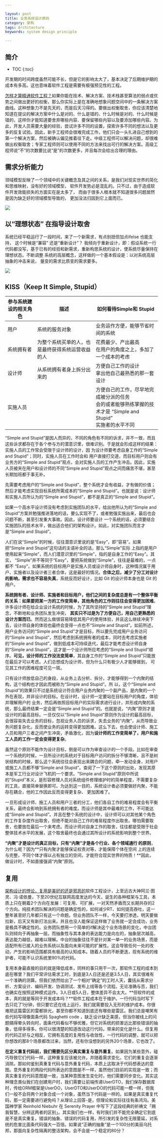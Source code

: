 ```yaml
---

layout: post
title: 业务系统设计原则
category: 架构
tags: Architecture
keywords: system design principle 

---
```


## 简介

* TOC
{:toc}

开发期的时间跨度虽然可能不长，但是它的影响太大了，基本决定了后期维护期的成本有多高。这也意味着软件工程是需要有极强预见性的工程。

[怎样才算精通软件工程？](https://mp.weixin.qq.com/s/T0l9e8zhBWvMol5QIybeVg)如果你能在技术、解决方案、技术栈甚至算法的弱点或优势之间做出更好的权衡，那么你实际上是在准确地想象问题空间中的一条解决方案曲线。这种想象力不是先天的，而是后天习得的。要做出权衡取舍，你应该清楚地知道在提议的解决方案中什么是对的、什么是错的、什么时候是对的、什么时候是错的，这样你才能知道要舍弃哪些内容、要保留哪些内容以及要添加哪些内容。为此，开发人员需要大量的经验，尝试许多不同的设置，探索许多不同的想法以及更多的反复试验。因此，新手工程师会很难完成工作，他们只会一头扎进自己想到的第一个解决方案，然后被确认偏见推着往下走。中级工程师可以解决问题，却很难做出权衡取舍；专家工程师则可以使用不同的方法来找出可行的解决方案。高级工程师说“不”的次数要比说“是”的次数更多，并且每次会给出合理的理由。

## 需求分析能力

领域模型反映了一个领域中的关键概念及其之间的关系，是我们对现实世界的简化和思维映射，没有好的领域模型， 软件开发势必是混乱的。只不过，由于造成软件开发效能损失的方面实在是太多了， 而由于很多人根本就不知道很多问题居然是因为缺乏好的领域模型导致的， 更加没法归因到它上面而已。

![](/public/upload/architecture/software_design.jpg)

## 以“理想状态” 在指导设计取舍

系统已经平稳运行了一段时间，来了一个新需求，有点别扭但加点ifelse 也能支持， 这个时候是“兼容” 还是“重新设计”？ 我倾向于重新设计，即：假设系统一行代码都没写，基于已有的经验和新需求，重新构思系统的设计，使系统尽量保持在理想状态。不断调整 系统的高层概念，这样做的一个基本假设是：以对系统高层抽象的冲击来说， 量变的需求比质变的需求要多。 

![](/public/upload/practice/business_develop.png)

## KISS（Keep It Simple, Stupid）

|参与系统建设的相关角色|描述|如何看待Simple和 Stupid|
|---|---|---|
|用户|系统的服务对象|业务运作方便，能够节省时间的系统|
|系统拥有者|为整个系统买单的人，也是最终获得系统运营收益的人|花费最少、产出最高<br>在用户的角度之上，多加了一个成本的考虑|
|设计师|从系统拥有者身上拆分出来的|方便自己工作的设计<br>拿出他自己最熟悉的那一套设计|
|实施人员||方便自己的工作，尽早地完成被分派的任务<br>会的或者能够熟练掌握的技术才是 “Simple and Stupid”<br>实施者的水平不同|

“Simple and Stupid”是因人而异的，不同的角色有不同的诉求，并不一致，而且这些诉求都存在于各个参与方的潜意识里，很难识别。于是就会形成这样的结果：实施人员的工作常会受限于设计师的设计，因 为设计师要考虑自身工作的“Simple and Stupid”；同时，实施人员在工作时会和 用户直接打交道，而目标用户则会有业务方的“Simple and Stupid”观点，会对实施人员的工作产生冲击。因此，实施人员被夹在用户和设计师的不同“Simple and Stupid”观点之间而痛苦不堪，甚至长期加班都于事无补。

先需要考虑用户的“Simple and Stupid”，整个系统才会有收益，才有做的价值；然后才能考虑实现目标系统所需成本的“Simple and Stupid”。也就是说：设计师和实施人员所认为的“Simple and Stupid”，都不是真正的“Simple and Stupid”。

如果一个高水平设计师没有考虑到实施团队的水平，给出他所认为的“Simple and Stupid”方案并勉强推进落地的话，要么实现不了，或者勉强实施出来，最后也会问题不断，甚至引发重大事故。因此，设计师要设计 一个系统的话，必须要结合实施团队的技术水平，做出适合他们的架构设计。如此，对实施团队而言才是“Simple and Stupid”。

人们在说“Simple”的时候，往往潜意识里说的是“Easy”，即“容易”。如果把“Simple and Stupid”这句话的主语补全的话，那么“Simple”实际 上指的是用户使用起来“Simple”，而人们潜意识里的“Simple”，指的是自身工作的“Easy”。其实， “Simple”并不等同于“Easy”，要把系统做到“Simple”，往往是最难的，一点都不 “Easy”。如果系统的目标用户是实施人员或设计师自身时，这种情况属于用户、实施者以及设计者三者合体，这是最好的情况。**合体之后，减少了分工对设计的影响，需求也不容易失真**，系统反而好设计，比如 Git 的设计师本身也是 Git 的用户。

**系统拥有者、设计师、实施者和目标用户，他们之间的复杂度总是有一个整体平衡的关系：如果要把某一方的工作变简单，其他角色的工作则往往会变得更加困难**。许多设计师在给企业设计系统的时候，为了其所坚持的“Simple and Stupid”理念，不断地和业务团队发生冲突， **其实只不过是为了方便自己，用自己更熟悉的设计方案而已**。然而这么做很容易降低其用户的使用体验，并且这么继续冲突下去，设计师自身的体验也最终会变得一点也不“Simple and Stupid”。如前所述，用户业务访问的“Simple and Stupid”才是目标，所以要先完成用户业务访问的“Simple and Stupid”，然后考虑到系统拥有者的成本，同时去考虑实施者的“Simple and Stupid”，做到低成本可持续迭代，最后才能考虑设计师自身的“Simple and Stupid”，这才是一个设计师所应考虑的“Simple and Stupid”顺序。**可见，设计师的工作没法变简单**，其自身工作的“Simple and Stupid”只能放在最后才可以考虑。人们总想成为设计师，但为什么只有极少人才能够做到， 可见其工作的困难程度可见一斑。

只有设计师放低自己的身段，从业务上去分析、拆分，才能够得到一个内聚的结构，这个结构也才因此而被称为“Simple and Stupid”。所 以，这个“Simple and Stupid”的效果只不过是系统设计符合用户业务内聚的一个副产品，是内聚的一个外在表现，并非设计的目标。在设计时，设计师一定要站在目标用户的角度，体验并理解用户的 业务，然后再依照目标用户的实际需求进行设计，并形成内聚的系统，那么最终结果一定会是“Simple and Stupid”的。也就是说，“内聚”原则才是设计时的最高目标。一旦仅仅以“Simple and Stupid”原则作为设计的最高目标，会很容易失去业务的目标，忽视业务人员的诉求，失去业务的“内聚”，从而导致业务问题复杂化，反而使业务的运转变得更加困难。这么下去，也会使设计师、施工 人员和用户三者之间产生冲突，矛盾激化，因为**设计师的工作变简单了，用户和施工人员的工作一定会变得更复杂**。

虽然这个原则不能作为设计目标，倒是可以作为审查设计的一个手段。比如在审查一个系统的时候，一旦所设计的系统对于目标用户访问的拆分不够清晰，且不是树状结构的时候，那么这个系统往往会表现出来耦合的问题，牵一发动全身，对用户或施工人员都不够“Simple and Stupid”。查阅了一下这个原则的出处，发现其原本是军工行业对设计飞机的一个要求。“Simple and Stupid”原则中所说的“Stupid”本义，是形容修理人员对系统组件修理维护时的简单程度，不需要复杂的工具，直接简单替换即可。为达到这一目的，系统设计者必须要做好内聚，不能存在耦合，他的工作因此反而变得更复杂、 更加困难了。


一旦形成设计师、施工人员和用户三者的分工，他们各自工作的难易程度会有平衡关系，最终会影响到系统拥有者的难度。而设计师是其中最难的工作，不可能达成“Simple and Stupid”。并且在整个系统的设计中，设计师可以对其他某个角色的工作复杂度作出取舍，但绝不能对自己工作的难易程度作出取舍。哪怕需要取舍，也要放在最后一个来考虑。而设计师对自身工作的取舍，往往都是受限于社会整体技术水平的发展，这个取舍最终也会通过其所设计的系统影响到整个世界。

**“内聚”才是设计的真正目标，只有“内聚”才是各个行业、各个领域通行 的原则**，为什么呢？因为**只有内聚才能够保证权责对等，才能保障个体在空间 上的连续与完整，不同个体才得以占有独立的空间，才能符合现实世界的特质！**因此，做设计时，不如直接强调“内聚”原则。

## 复用

[架构设计的悖论，复用是美好的还是邪恶的](https://mp.weixin.qq.com/s/0jNNTZZfw24Vv85XdwK-tQ)软件工程设计，上至远古大神阿兰·图灵、冯·诺依曼，下至20世纪互联网高度发达的今天，诞生的各种框架与工具，本质上只在朝着2个方向在发展：可复用、可扩展，一对天然矛盾而又长期共存的2个方向。纯技术团队解决的问题是确定性的，如何减少RT、如何提高吞吐，这一整年甚至好几年都只有这一个命题。但业务团队不一样，今天要打渗透，明天要做拉新，后天又有新打法出来。并且也没人能保证这样做了业务就一定会成功，业务是极具不确定性的。业务团队想用一个简单的if解决这个业务场景的变化，中台团队则倾向于再抽象一层。而抽象性与其本身的表达能力是向左的，抽象层次越高，表达能力越低，越难以理解。中台的抽象往往不是针对某一单一的业务场景，而是适配所有已接入的业务系统以及面向未来可能的扩展性。这会导致任何一处的改动，产生的影响范围都具有极高的认知成本。随着人员的不断更迭，现有系统的维护者，可能不认识系统里90%的代码。

复用本身最直接的目的就是降低成本，同样的事只用干一次，那软件工程的成本到底在哪里？我们平常评估需求工时，到底是3人日还是还是3.5人日，其实很难有一个准确的测算。但我们依然给出了一个相对“确定”的工时人天，囊括从需求分析、方案设计、编码开发、协调测试、发布上线等各个流程。无论准确与否，我们也确实在按照这种模式运作。3人日或5人日，整体差异不会太大。**但软件的成本，真的就是等同于开发成本吗？**软件工程成本在于维护。一行代码当时写下去只花了1分钟，但只要它还在线上运行，我们就需要投入无形的维护成本。你很难把这篇雷区的雷都排光，甚至你都不知道到底还有哪些是雷区。我们总是嘲笑有些代码写得像面条代码 Spaghetti code ，缺乏设计缺乏美感，但当你被线上的问题搞得晕头转向时，面条代码看似不够优雅，但它对系统的损害远比那些错误的抽象，低得多得多。你可以很清楚的知道改动这行代码，带来的变化是什么。但复用的代码正好与之相反，它拥有高度的复用性与收敛性，一行代码的调整，就可以把你想改的那8个场景都改过来，当然，还有你没想到的另外20个场景，它也改了。

**在定义重复代码前，我们需要先区分真实重复与意外重复**。如果因为某些意外，碰巧导致它们代码一样，这种重复应该被允许。并随着需求变化，它们的重复会逐渐消除。那如何鉴别真重复代码与意外重复代码，本质上这取决于代码想表达的意图。意外重复的两段代码所表达的意图是不一样，虽然他们目前的实现是一致；而真实重复的代码意图是一致，当某种意图发生变化时，他们需要同步变化。其实这种理念类似我们在创建用户时，我们需要让前端传递UserDTO，我们保存数据库时，传给ORM框架是UserDO，UserDTO和UserDO的代码可能一模一样，但我们一般不会将两个对象合成一个对象，虽然当下代码是一样的。如果是真实重复代码，那一定需要进行避免吗？从理论上回答-是，但理论和实际往往有条鸿沟。美国神学家 Reinhold Niebuhr 在 Serenity Prayer 中写下了这段经典的祈祷文「赐我智慧，分辨这两者的区别」。其实我们也一样，有时我们并不能完全确定它到底是不是真实重复。错误的抽象、错误的代码复用，所引发的复杂性无限蔓延，对系统的危害比面条代码强大一百倍。如果说“正确的抽象”是一个100分的美丽乌托邦，那面向复杂性隔离的整洁架构，会不会是一个稳定的80分？




